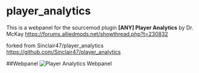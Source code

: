 # player_analytics
This is a webpanel for the sourcemod plugin **[ANY] Player Analytics** by Dr. McKay
https://forums.alliedmods.net/showthread.php?t=230832

forked from Sinclair47/player_analytics https://github.com/Sinclair47/player_analytics

##Webpanel
![Player Analytics Webpanel](https://raw.githubusercontent.com/theChaosCoder/player_analytics/master/player_analytics.png)
